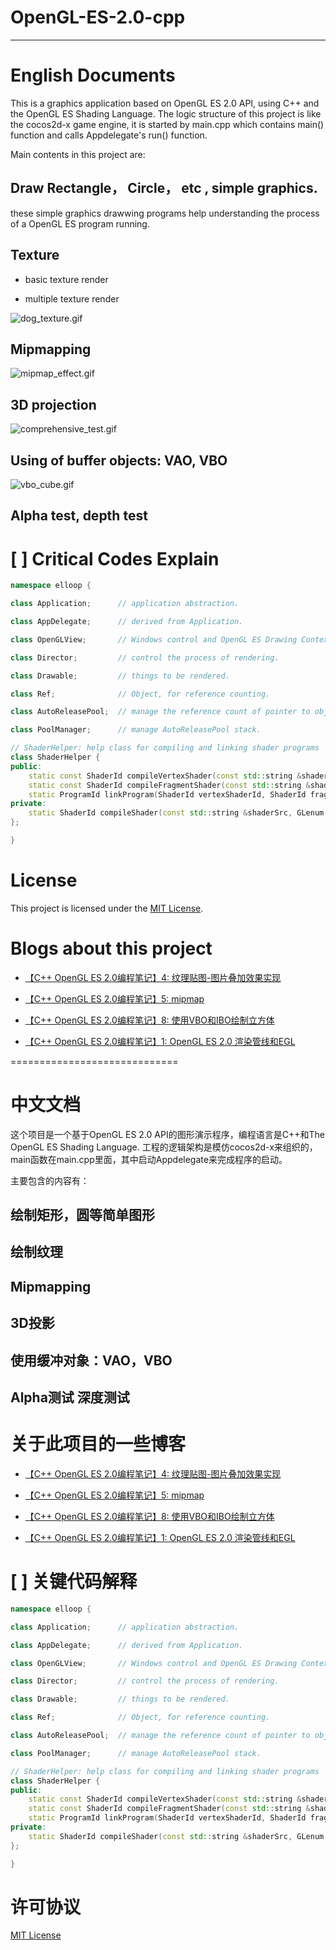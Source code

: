 # OpenGL-ES-2.0-cpp
---------------------

# English Documents

This is a graphics application based on OpenGL ES 2.0 API, using C++ and the OpenGL ES Shading Language. The logic structure of this project is like the cocos2d-x game engine, it is started by main.cpp which contains main() function and calls Appdelegate's run() function.

Main contents in this project are:

## Draw Rectangle， Circle， etc , simple graphics.

these simple graphics drawwing programs help understanding the process of a OpenGL ES program running.

## Texture 

- basic texture render

- multiple texture render

![dog_texture.gif](http://7xi3zl.com1.z0.glb.clouddn.com/dog_texture.gif)

## Mipmapping

![mipmap_effect.gif](http://7xi3zl.com1.z0.glb.clouddn.com/mipmap_effect.gif)

## 3D projection

![comprehensive_test.gif](http://7xi3zl.com1.z0.glb.clouddn.com/comprehensive_test.gif)

## Using of buffer objects: VAO, VBO

![vbo_cube.gif](http://7xi3zl.com1.z0.glb.clouddn.com/vbo_cube.gif)

## Alpha test, depth test

# [ ] Critical Codes Explain

```c++
namespace elloop { 

class Application;      // application abstraction.

class AppDelegate;      // derived from Application.

class OpenGLView;       // Windows control and OpenGL ES Drawing Context.

class Director;         // control the process of rendering.

class Drawable;         // things to be rendered.

class Ref;              // Object, for reference counting.

class AutoReleasePool;  // manage the reference count of pointer to object of type Ref.

class PoolManager;      // manage AutoReleasePool stack.

// ShaderHelper: help class for compiling and linking shader programs
class ShaderHelper {
public:
    static const ShaderId compileVertexShader(const std::string &shaderSrc);
    static const ShaderId compileFragmentShader(const std::string &shaderSrc);
    static ProgramId linkProgram(ShaderId vertexShaderId, ShaderId fragShaderId);
private:
    static ShaderId compileShader(const std::string &shaderSrc, GLenum shaderType);
};

}
```

# License

This project is licensed under the [MIT License](https://opensource.org/licenses/MIT).

# Blogs about this project

- [【C++ OpenGL ES 2.0编程笔记】4: 纹理贴图-图片叠加效果实现](http://blog.csdn.net/elloop/article/details/50458613)

- [【C++ OpenGL ES 2.0编程笔记】5: mipmap](http://blog.csdn.net/elloop/article/details/50466163)

- [【C++ OpenGL ES 2.0编程笔记】8: 使用VBO和IBO绘制立方体](http://blog.csdn.net/elloop/article/details/50472699)

- [【C++ OpenGL ES 2.0编程笔记】1: OpenGL ES 2.0 渲染管线和EGL](http://blog.csdn.net/elloop/article/details/50480040)

=============================

# 中文文档

这个项目是一个基于OpenGL ES 2.0 API的图形演示程序，编程语言是C++和The OpenGL ES Shading Language. 工程的逻辑架构是模仿cocos2d-x来组织的，main函数在main.cpp里面，其中启动Appdelegate来完成程序的启动。

主要包含的内容有：

## 绘制矩形，圆等简单图形

## 绘制纹理

## Mipmapping

## 3D投影

## 使用缓冲对象：VAO，VBO

## Alpha测试 深度测试

# 关于此项目的一些博客

- [【C++ OpenGL ES 2.0编程笔记】4: 纹理贴图-图片叠加效果实现](http://blog.csdn.net/elloop/article/details/50458613)

- [【C++ OpenGL ES 2.0编程笔记】5: mipmap](http://blog.csdn.net/elloop/article/details/50466163)

- [【C++ OpenGL ES 2.0编程笔记】8: 使用VBO和IBO绘制立方体](http://blog.csdn.net/elloop/article/details/50472699)

- [【C++ OpenGL ES 2.0编程笔记】1: OpenGL ES 2.0 渲染管线和EGL](http://blog.csdn.net/elloop/article/details/50480040)

# [ ] 关键代码解释

```c++
namespace elloop { 

class Application;      // application abstraction.

class AppDelegate;      // derived from Application.

class OpenGLView;       // Windows control and OpenGL ES Drawing Context.

class Director;         // control the process of rendering.

class Drawable;         // things to be rendered.

class Ref;              // Object, for reference counting.

class AutoReleasePool;  // manage the reference count of pointer to object of type Ref.

class PoolManager;      // manage AutoReleasePool stack.

// ShaderHelper: help class for compiling and linking shader programs
class ShaderHelper {
public:
    static const ShaderId compileVertexShader(const std::string &shaderSrc);
    static const ShaderId compileFragmentShader(const std::string &shaderSrc);
    static ProgramId linkProgram(ShaderId vertexShaderId, ShaderId fragShaderId);
private:
    static ShaderId compileShader(const std::string &shaderSrc, GLenum shaderType);
};

}
```

# 许可协议

[MIT License](https://opensource.org/licenses/MIT)
